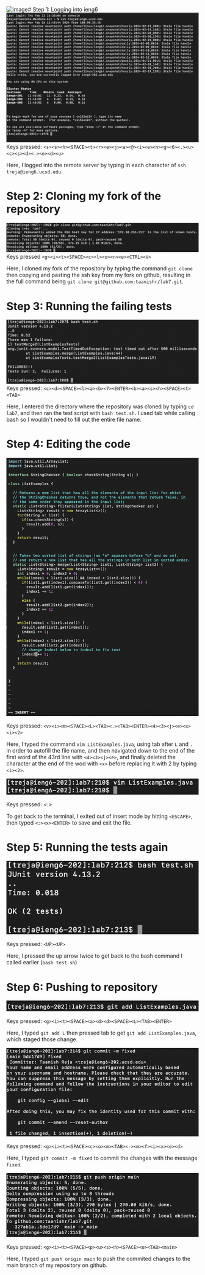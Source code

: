 <img width="373" alt="image" src="https://github.com/taanishr/cse15l-lab-reports/assets/49845822/0fd72fd0-1906-406e-8020-011298fc3ef7"># Step 1: Logging into ieng6
![Login step](/loginstep.png)
Keys pressed: `<s><s><h><SPACE><t><r><e><j><a><@><i><e><n><g><6><.><u><c><s><d><.><e><d><u>`

Here, I logged into the remote server by typing in each character of `ssh treja@ieng6.ucsd.edu`

# Step 2: Cloning my fork of the repository
![Clone step](/clonestep.png)
Keys pressed `<g><i><t><SPACE><c><l><o><n><e><CTRL><V>`

Here, I cloned my fork of the repository by typing the command `git clone` then copying and pasting the ssh key from my fork on github, resulting in the full command being `git clone git@github.com:taanishr/lab7.git`.

# Step 3: Running the failing tests
![Running failing tests](/failedtests.png)
Keys pressed: `<c><d><SPACE><l><a><b><7><ENTER><b><a><s><h><SPACE><t><TAB>`

Here, I entered the directory where the repository was cloned by typing `cd lab7`, and then ran the test script with `bash test.sh`. I used tab while calling bash so I wouldn't need to fill out the entire file name.

# Step 4: Editing the code
![Replacing character](/step4replace.png)

Keys pressed: `<v><i><m><SPACE><L><TAB><.><TAB><ENTER><4><3><j><e><x><i><2>`

Here, I typed the command `vim ListExamples.java`, using tab after `L` and `.` in order to autofill the file name, and then navigated down to the end of the first word of the 43rd line with `<4><3><j><e>`, and finally deleted the character at the end of the wod with `<x>` before replacing it with 2 by typing `<i><2>`.

![Replacing character](/step4saveandexit.png)

Keys pressed: <ESCAPE><:><x><ENTER>

To get back to the terminal, I exited out of insert mode by hitting `<ESCAPE>`, then typed `<:><x><ENTER>` to save and exit the file.

# Step 5: Running the tests again
![Running tests successfully](/passedtests.png)

Keys pressed: `<UP><UP>`

Here, I pressed the up arrow twice to get back to the bash command I called earlier (`bash test.sh`)

# Step 6: Pushing to repository
![Adding file changes](/step6add.png)

Keys pressed: `<g><i><t><SPACE><a><d><d><SPACE><L><TAB><ENTER>`

Here, I typed `git add L` then pressed tab to get `git add ListExamples.java`, which staged those change.

![Commiting file changes](/step6commit.png)

Keys pressed: `<g><i><t><SPACE><c><o><m><TAB><-><m><f><i><x><e><d>`

Here, I typed `git commit -m fixed` to commit the changes with the message `fixed`.

![Pushing changes](/step6push.png)

Keys pressed: `<g><i><t><SPACE><p><u><s><h><SPACE><o><TAB><main>`

Here, I typed `git push origin main` to push the commited changes to the main branch of my repository on github.


